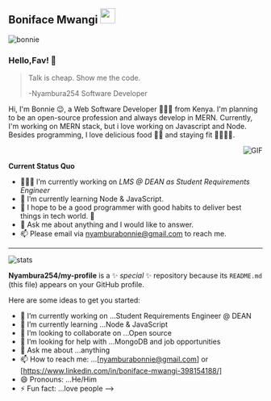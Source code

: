 
## Boniface Mwangi <img src="https://gitee.com/Nyambura254/PicCloud/raw/master/img/Mario_Hello_Big.gif" width="30px">
![bonnie](https://user-images.githubusercontent.com/45118623/95321901-5f368780-08a4-11eb-82ab-90fdad43ff25.png)



### Hello,Fav! 👋

> Talk is cheap. Show me the code.
>
> -Nyambura254 Software Developer

Hi, I'm Bonnie 😉, a Web Software Developer 👨🏻‍💻 from Kenya. I'm planning to be an open-source profession and always develop in MERN. Currently, I'm working on MERN stack, but i love working on Javascript and Node. Besides programming, I love delicious food 🌮🍣 and staying fit ⛹️‍🏋🏼‍♂️.

​	<img align="right" alt="GIF" src="https://media.giphy.com/media/iIqmM5tTjmpOB9mpbn/giphy.gif" />

**Current Status Quo**

* 👨🏻‍💻 I’m currently working on *LMS @ DEAN as Student Requirements Engineer*
* 🌱 I’m currently learning Node & JavaScript.
* 🤔  I hope to be a good programmer with good habits to deliver best things in tech world. 🐧
* 💬 Ask me about anything and I would like to answer.
* 📫 Please email via [nyamburabonnie@gmail.com](nyamburabonnie@gmail.com) to reach me.



---



![stats](https://github-readme-stats.vercel.app/api?username=Nyambura254&show_icons=true&hide_border=true)


**Nyambura254/my-profile** is a ✨ _special_ ✨ repository because its `README.md` (this file) appears on your GitHub profile.

Here are some ideas to get you started:

- 🔭 I’m currently working on ...Student Requirements Engineer @ DEAN
- 🌱 I’m currently learning ...Node & JavaScript
- 👯 I’m looking to collaborate on ...Open source
- 🤔 I’m looking for help with ...MongoDB and job opportunities
- 💬 Ask me about ...anything
- 📫 How to reach me: ...[nyamburabonnie@gmail.com] or [https://www.linkedin.com/in/boniface-mwangi-398154188/]
- 😄 Pronouns: ...He/Him
- ⚡ Fun fact: ...love people
-->

